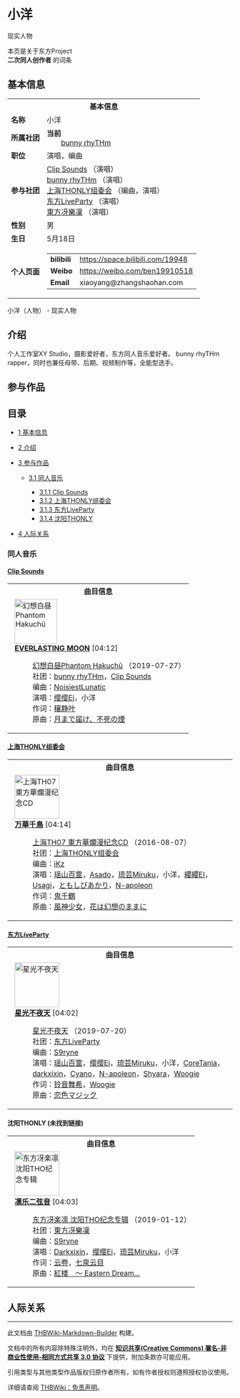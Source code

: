 # 小洋

<!-- source html: G:\repos\THBWiki-Markdown-Builder\THBWikiMarkdown\Temp\main\2\2e\ns0%3A%E5%B0%8F%E6%B4%8B.html -->

现实人物

本页是关于东方Project  
 **二次同人创作者** 的词条
## 基本信息

<table><tbody><tr><th colspan="3">基本信息</th></tr><tr><td class="label"><b>名称</b></td><td> 小洋 </td></tr><tr><td class="label"><b>所属社团</b></td><td><b>当前</b><div style="margin-left:2em;"><a href="./bunny_rhyTHm.md" title="bunny rhyTHm">bunny rhyTHm</a></div></td></tr><tr><td class="label"><b>职位</b></td><td>演唱，编曲</td></tr><tr><td class="label"><b>参与社团</b></td><td><a href="./Clip_Sounds.md" title="Clip Sounds">Clip Sounds</a> （演唱）<br><a href="./bunny_rhyTHm.md" title="bunny rhyTHm">bunny rhyTHm</a> （演唱）<br><a href="./上海THONLY组委会.md" title="上海THONLY组委会">上海THONLY组委会</a> （编曲，演唱）<br><a href="./东方LiveParty.md" title="东方LiveParty">东方LiveParty</a> （演唱）<br><a href="./東方冴樂凜.md" title="東方冴樂凜">東方冴樂凜</a> （演唱）</td></tr><tr><td class="label"><b>性别</b></td><td>男</td></tr><tr><td class="label"><b>生日</b></td><td>5月18日</td></tr><tr><td class="label"><b>个人页面</b></td><td><table border="0" cellspacing="0" cellpadding="0"><tbody><tr><td><b>bilibili</b></td><td><a rel="nofollow" class="external free" href="https://space.bilibili.com/19948">https://space.bilibili.com/19948</a></td></tr><tr><td><b>Weibo</b></td><td><a rel="nofollow" class="external free" href="https://weibo.com/ben19910518">https://weibo.com/ben19910518</a></td></tr><tr><td><b>Email</b></td><td>xiaoyang@zhangshaohan.com</td></tr></tbody></table></td></tr></tbody></table>

小洋（人物） - 现实人物
## 介绍
  
个人工作室XY Studio，摄影爱好者，东方同人音乐爱好者。
bunny rhyTHm rapper，同时也兼任母带、后期、视频制作等，全能型选手。
  

## 参与作品
## 目录

- [1 基本信息](#基本信息)
- [2 介绍](#介绍)
- [3 参与作品](#参与作品)

  - [3.1 同人音乐](#同人音乐)

    - [3.1.1 Clip Sounds](#Clip_Sounds)
    - [3.1.2 上海THONLY组委会](#上海THONLY组委会)
    - [3.1.3 东方LiveParty](#东方LiveParty)
    - [3.1.4 沈阳THONLY](#沈阳THONLY)






- [4 人际关系](#人际关系)




### 同人音乐
#### [Clip Sounds](./Clip_Sounds.md)

<table><tbody><tr><th colspan="2">曲目信息</th></tr><tr><td colspan="2" style="padding-left: 1em;"><div class="floatright"><a href="./文件-幻想白昼Phantom_Hakuchū封面.jpg.md" class="image" title="幻想白昼Phantom Hakuchū"><img alt="幻想白昼Phantom Hakuchū" src="https://upload.thwiki.cc/thumb/7/76/%E5%B9%BB%E6%83%B3%E7%99%BD%E6%98%BCPhantom_Hakuch%C5%AB%E5%B0%81%E9%9D%A2.jpg/95px-%E5%B9%BB%E6%83%B3%E7%99%BD%E6%98%BCPhantom_Hakuch%C5%AB%E5%B0%81%E9%9D%A2.jpg" decoding="async" loading="lazy" width="95" height="100" srcset="https://upload.thwiki.cc/thumb/7/76/%E5%B9%BB%E6%83%B3%E7%99%BD%E6%98%BCPhantom_Hakuch%C5%AB%E5%B0%81%E9%9D%A2.jpg/143px-%E5%B9%BB%E6%83%B3%E7%99%BD%E6%98%BCPhantom_Hakuch%C5%AB%E5%B0%81%E9%9D%A2.jpg 1.5x, https://upload.thwiki.cc/thumb/7/76/%E5%B9%BB%E6%83%B3%E7%99%BD%E6%98%BCPhantom_Hakuch%C5%AB%E5%B0%81%E9%9D%A2.jpg/191px-%E5%B9%BB%E6%83%B3%E7%99%BD%E6%98%BCPhantom_Hakuch%C5%AB%E5%B0%81%E9%9D%A2.jpg 2x" data-file-width="1488" data-file-height="1559"></a></div><b><a href="/%E5%B9%BB%E6%83%B3%E7%99%BD%E6%98%BCPhantom_Hakuch%C5%AB#4" title="幻想白昼Phantom Hakuchū">EVERLASTING MOON</a></b> &#91;04:12&#93;<dl><dd><a href="./幻想白昼Phantom_Hakuchū.md" title="幻想白昼Phantom Hakuchū">幻想白昼Phantom Hakuchū</a> （2019-07-27）<br>社团：<a href="./bunny_rhyTHm.md" title="bunny rhyTHm">bunny rhyTHm</a>，<a href="./Clip_Sounds.md" title="Clip Sounds">Clip Sounds</a><br>编曲：<a href="./NoisiestLunatic.md" title="NoisiestLunatic">NoisiestLunatic</a><br>演唱：<a href="./缨缨Ei.md" title="缨缨Ei">缨缨Ei</a>，<a class="mw-selflink selflink">小洋</a><br>作词：<a href="/index.php?title=%E7%A9%B0%E9%9D%99%E5%8F%B6&amp;action=edit&amp;redlink=1" class="new" title="穰静叶（页面不存在）">穰静叶</a><br>原曲：<a href="/%E6%9C%88%E3%81%BE%E3%81%A7%E5%B1%8A%E3%81%91%E3%80%81%E4%B8%8D%E6%AD%BB%E3%81%AE%E7%85%99" class="mw-redirect" title="月まで届け、不死の煙">月まで届け、不死の煙</a><br></dd></dl></td></tr></tbody></table>


#### [上海THONLY组委会](./上海THONLY组委会.md)

<table><tbody><tr><th colspan="2">曲目信息</th></tr><tr><td colspan="2" style="padding-left: 1em;"><div class="floatright"><a href="./文件-上海TH07_東方華爛漫纪念CD封面.jpg.md" class="image" title="上海TH07 東方華爛漫纪念CD"><img alt="上海TH07 東方華爛漫纪念CD" src="https://upload.thwiki.cc/thumb/c/cf/%E4%B8%8A%E6%B5%B7TH07_%E6%9D%B1%E6%96%B9%E8%8F%AF%E7%88%9B%E6%BC%AB%E7%BA%AA%E5%BF%B5CD%E5%B0%81%E9%9D%A2.jpg/100px-%E4%B8%8A%E6%B5%B7TH07_%E6%9D%B1%E6%96%B9%E8%8F%AF%E7%88%9B%E6%BC%AB%E7%BA%AA%E5%BF%B5CD%E5%B0%81%E9%9D%A2.jpg" decoding="async" loading="lazy" width="100" height="98" srcset="https://upload.thwiki.cc/thumb/c/cf/%E4%B8%8A%E6%B5%B7TH07_%E6%9D%B1%E6%96%B9%E8%8F%AF%E7%88%9B%E6%BC%AB%E7%BA%AA%E5%BF%B5CD%E5%B0%81%E9%9D%A2.jpg/150px-%E4%B8%8A%E6%B5%B7TH07_%E6%9D%B1%E6%96%B9%E8%8F%AF%E7%88%9B%E6%BC%AB%E7%BA%AA%E5%BF%B5CD%E5%B0%81%E9%9D%A2.jpg 1.5x, https://upload.thwiki.cc/thumb/c/cf/%E4%B8%8A%E6%B5%B7TH07_%E6%9D%B1%E6%96%B9%E8%8F%AF%E7%88%9B%E6%BC%AB%E7%BA%AA%E5%BF%B5CD%E5%B0%81%E9%9D%A2.jpg/200px-%E4%B8%8A%E6%B5%B7TH07_%E6%9D%B1%E6%96%B9%E8%8F%AF%E7%88%9B%E6%BC%AB%E7%BA%AA%E5%BF%B5CD%E5%B0%81%E9%9D%A2.jpg 2x" data-file-width="717" data-file-height="705"></a></div><b><a href="/%E4%B8%8A%E6%B5%B7TH07_%E6%9D%B1%E6%96%B9%E8%8F%AF%E7%88%9B%E6%BC%AB%E7%BA%AA%E5%BF%B5CD#1" title="上海TH07 東方華爛漫纪念CD">万華千鳥</a></b> &#91;04:14&#93;<dl><dd><a href="/%E4%B8%8A%E6%B5%B7TH07_%E6%9D%B1%E6%96%B9%E8%8F%AF%E7%88%9B%E6%BC%AB%E7%BA%AA%E5%BF%B5CD" title="上海TH07 東方華爛漫纪念CD">上海TH07 東方華爛漫纪念CD</a> （2016-08-07）<br>社团：<a href="./上海THONLY组委会.md" title="上海THONLY组委会">上海THONLY组委会</a><br>编曲：<a href="/index.php?title=iKz&amp;action=edit&amp;redlink=1" class="new" title="iKz（页面不存在）">iKz</a><br>演唱：<a href="./瑶山百霊.md" title="瑶山百霊">瑶山百霊</a>，<a href="/index.php?title=Asado&amp;action=edit&amp;redlink=1" class="new" title="Asado（页面不存在）">Asado</a>，<a href="./琉芸Miruku.md" title="琉芸Miruku">琉芸Miruku</a>，<a class="mw-selflink selflink">小洋</a>，<a href="./缨缨Ei.md" title="缨缨Ei" unred="">纓纓EI</a>，<a href="/index.php?title=Usagi&amp;action=edit&amp;redlink=1" class="new" title="Usagi（页面不存在）">Usagi</a>，<a href="/index.php?title=%E3%81%A8%E3%82%82%E3%81%97%E3%81%B3%E3%81%82%E3%81%8B%E3%82%8A&amp;action=edit&amp;redlink=1" class="new" title="ともしびあかり（页面不存在）">ともしびあかり</a>，<a href="./N-apoleon.md" title="N-apoleon">N-apoleon</a><br>作词：<a href="./鬼千鶴.md" title="鬼千鶴">鬼千鶴</a><br>原曲：<a href="/%E9%A2%A8%E7%A5%9E%E5%B0%91%E5%A5%B3" class="mw-redirect" title="風神少女">風神少女</a>，<a href="/%E8%8A%B1%E3%81%AF%E5%B9%BB%E6%83%B3%E3%81%AE%E3%81%BE%E3%81%BE%E3%81%AB" class="mw-redirect" title="花は幻想のままに">花は幻想のままに</a><br></dd></dl></td></tr></tbody></table>


#### [东方LiveParty](./东方LiveParty.md)

<table><tbody><tr><th colspan="2">曲目信息</th></tr><tr><td colspan="2" style="padding-left: 1em;"><div class="floatright"><a href="./文件-星光不夜天封面.jpg.md" class="image" title="星光不夜天"><img alt="星光不夜天" src="https://upload.thwiki.cc/thumb/a/a5/%E6%98%9F%E5%85%89%E4%B8%8D%E5%A4%9C%E5%A4%A9%E5%B0%81%E9%9D%A2.jpg/100px-%E6%98%9F%E5%85%89%E4%B8%8D%E5%A4%9C%E5%A4%A9%E5%B0%81%E9%9D%A2.jpg" decoding="async" loading="lazy" width="100" height="100" srcset="https://upload.thwiki.cc/thumb/a/a5/%E6%98%9F%E5%85%89%E4%B8%8D%E5%A4%9C%E5%A4%A9%E5%B0%81%E9%9D%A2.jpg/150px-%E6%98%9F%E5%85%89%E4%B8%8D%E5%A4%9C%E5%A4%A9%E5%B0%81%E9%9D%A2.jpg 1.5x, https://upload.thwiki.cc/thumb/a/a5/%E6%98%9F%E5%85%89%E4%B8%8D%E5%A4%9C%E5%A4%A9%E5%B0%81%E9%9D%A2.jpg/200px-%E6%98%9F%E5%85%89%E4%B8%8D%E5%A4%9C%E5%A4%A9%E5%B0%81%E9%9D%A2.jpg 2x" data-file-width="717" data-file-height="717"></a></div><b><a href="/%E6%98%9F%E5%85%89%E4%B8%8D%E5%A4%9C%E5%A4%A9#1" title="星光不夜天">星光不夜天</a></b> &#91;04:02&#93;<dl><dd><a href="./星光不夜天.md" title="星光不夜天">星光不夜天</a> （2019-07-20）<br>社团：<a href="./东方LiveParty.md" title="东方LiveParty">东方LiveParty</a><br>编曲：<a href="./S9ryne.md" title="S9ryne">S9ryne</a><br>演唱：<a href="./瑶山百霊.md" title="瑶山百霊">瑶山百霊</a>，<a href="./缨缨Ei.md" title="缨缨Ei">缨缨Ei</a>，<a href="./琉芸Miruku.md" title="琉芸Miruku">琉芸Miruku</a>，<a class="mw-selflink selflink">小洋</a>，<a href="./CoreTania.md" title="CoreTania">CoreTania</a>，<a href="./Darkxixin.md" title="Darkxixin" unred="">darkxixin</a>，<a href="./Cyano.md" title="Cyano">Cyano</a>，<a href="./N-apoleon.md" title="N-apoleon">N-apoleon</a>，<a href="./Shyara.md" title="Shyara">Shyara</a>，<a href="/index.php?title=Woogie&amp;action=edit&amp;redlink=1" class="new" title="Woogie（页面不存在）">Woogie</a><br>作词：<a href="./铃音舞希.md" title="铃音舞希">铃音舞希</a>，<a href="/index.php?title=Woogie&amp;action=edit&amp;redlink=1" class="new" title="Woogie（页面不存在）">Woogie</a><br>原曲：<a href="/%E6%81%8B%E8%89%B2%E3%83%9E%E3%82%B8%E3%83%83%E3%82%AF" class="mw-redirect" title="恋色マジック">恋色マジック</a><br></dd></dl></td></tr></tbody></table>


#### 沈阳THONLY (未找到链接)

<table><tbody><tr><th colspan="2">曲目信息</th></tr><tr><td colspan="2" style="padding-left: 1em;"><div class="floatright"><a href="./文件-东方冴楽凛_沈阳THO纪念专辑封面.jpg.md" class="image" title="东方冴楽凛 沈阳THO纪念专辑"><img alt="东方冴楽凛 沈阳THO纪念专辑" src="https://upload.thwiki.cc/thumb/d/d1/%E4%B8%9C%E6%96%B9%E5%86%B4%E6%A5%BD%E5%87%9B_%E6%B2%88%E9%98%B3THO%E7%BA%AA%E5%BF%B5%E4%B8%93%E8%BE%91%E5%B0%81%E9%9D%A2.jpg/100px-%E4%B8%9C%E6%96%B9%E5%86%B4%E6%A5%BD%E5%87%9B_%E6%B2%88%E9%98%B3THO%E7%BA%AA%E5%BF%B5%E4%B8%93%E8%BE%91%E5%B0%81%E9%9D%A2.jpg" decoding="async" loading="lazy" width="100" height="100" srcset="https://upload.thwiki.cc/thumb/d/d1/%E4%B8%9C%E6%96%B9%E5%86%B4%E6%A5%BD%E5%87%9B_%E6%B2%88%E9%98%B3THO%E7%BA%AA%E5%BF%B5%E4%B8%93%E8%BE%91%E5%B0%81%E9%9D%A2.jpg/150px-%E4%B8%9C%E6%96%B9%E5%86%B4%E6%A5%BD%E5%87%9B_%E6%B2%88%E9%98%B3THO%E7%BA%AA%E5%BF%B5%E4%B8%93%E8%BE%91%E5%B0%81%E9%9D%A2.jpg 1.5x, https://upload.thwiki.cc/thumb/d/d1/%E4%B8%9C%E6%96%B9%E5%86%B4%E6%A5%BD%E5%87%9B_%E6%B2%88%E9%98%B3THO%E7%BA%AA%E5%BF%B5%E4%B8%93%E8%BE%91%E5%B0%81%E9%9D%A2.jpg/200px-%E4%B8%9C%E6%96%B9%E5%86%B4%E6%A5%BD%E5%87%9B_%E6%B2%88%E9%98%B3THO%E7%BA%AA%E5%BF%B5%E4%B8%93%E8%BE%91%E5%B0%81%E9%9D%A2.jpg 2x" data-file-width="1494" data-file-height="1494"></a></div><b><a href="/%E4%B8%9C%E6%96%B9%E5%86%B4%E6%A5%BD%E5%87%9B_%E6%B2%88%E9%98%B3THO%E7%BA%AA%E5%BF%B5%E4%B8%93%E8%BE%91#1" title="东方冴楽凛 沈阳THO纪念专辑">凛乐二弦音</a></b> &#91;04:03&#93;<dl><dd><a href="./东方冴楽凛_沈阳THO纪念专辑.md" title="东方冴楽凛 沈阳THO纪念专辑">东方冴楽凛 沈阳THO纪念专辑</a> （2019-01-12）<br>社团：<a href="./東方冴樂凜.md" title="東方冴樂凜">東方冴樂凜</a><br>编曲：<a href="./S9ryne.md" title="S9ryne">S9ryne</a><br>演唱：<a href="./Darkxixin.md" title="Darkxixin">Darkxixin</a>，<a href="./缨缨Ei.md" title="缨缨Ei">缨缨Ei</a>，<a href="./琉芸Miruku.md" title="琉芸Miruku">琉芸Miruku</a>，<a class="mw-selflink selflink">小洋</a><br>作词：<a href="/index.php?title=%E4%BA%91%E5%8D%B7&amp;action=edit&amp;redlink=1" class="new" title="云卷（页面不存在）">云卷</a>，<a href="/index.php?title=%E4%B8%83%E6%B3%89%E4%BA%91%E7%9B%AE&amp;action=edit&amp;redlink=1" class="new" title="七泉云目（页面不存在）">七泉云目</a><br>原曲：<a href="/%E7%B4%85%E6%A5%BC_%EF%BD%9E_Eastern_Dream..." class="mw-redirect" title="紅楼 ～ Eastern Dream...">紅楼　～ Eastern Dream...</a><br></dd></dl></td></tr></tbody></table>


## 人际关系




---

此文档由 [THBWiki-Markdown-Builder](https://github.com/Delsin-Yu/THBWiki-Markdown-Builder) 构建。

文档中的所有内容除特殊注明外，均在 [**知识共享(Creative Commons) 署名-非商业性使用-相同方式共享 3.0 协议**](https://creativecommons.org/licenses/by-sa/3.0/deed.zh-hans) 下提供，附加条款亦可能应用。

引用类型与其他类型作品版权归原作者所有，如有作者授权则遵照授权协议使用。

详细请查阅 [THBWiki：免责声明](https://thbwiki.cc/THBWiki:%E5%85%8D%E8%B4%A3%E5%A3%B0%E6%98%8E)。

